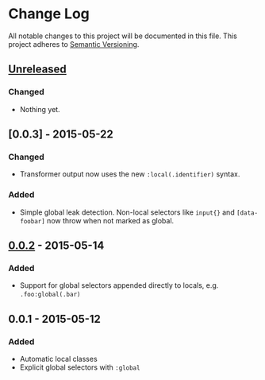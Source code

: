 # Change Log
All notable changes to this project will be documented in this file.
This project adheres to [Semantic Versioning](http://semver.org/).

## [Unreleased][unreleased]
### Changed
- Nothing yet.

## [0.0.3] - 2015-05-22
### Changed
- Transformer output now uses the new `:local(.identifier)` syntax.

### Added
- Simple global leak detection. Non-local selectors like `input{}` and `[data-foobar]` now throw when not marked as global.

## [0.0.2] - 2015-05-14
### Added
- Support for global selectors appended directly to locals, e.g. `.foo:global(.bar)`

## 0.0.1 - 2015-05-12
### Added
- Automatic local classes
- Explicit global selectors with `:global`

[unreleased]: https://github.com/markdalgleish/postcss-local-scope/compare/v0.0.3...HEAD
[0.0.2]:      https://github.com/markdalgleish/postcss-local-scope/compare/v0.0.1...v0.0.2
[0.0.2]:      https://github.com/markdalgleish/postcss-local-scope/compare/v0.0.2...v0.0.3
